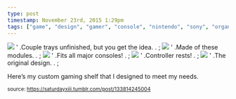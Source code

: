 ```yaml
---
type: post
timestamp: November 23rd, 2015 1:29pm
tags: ["game", "design", "gamer", "console", "nintendo", "sony", "organization", "shelving"]
---
```


 <img src="https://saturdayxiii.github.io/media/133814245004_1.jpg"/>
' .Couple trays unfinished, but you get the idea.  . 
;
 <img src="https://saturdayxiii.github.io/media/133814245004_2.jpg"/>
' .Made of these modules.  . 
;
 <img src="https://saturdayxiii.github.io/media/133814245004_3.jpg"/>
' .Fits all major consoles!  . 
;
 <img src="https://saturdayxiii.github.io/media/133814245004_4.jpg"/>
' .Controller rests!  . 
;
 <img src="https://saturdayxiii.github.io/media/133814245004_5.jpg"/>
' .The original design.  . 
;
        
Here’s my custom gaming shelf that I designed to meet my needs.
 
  
<small>source: https://saturdayxiii.tumblr.com/post/133814245004</small>